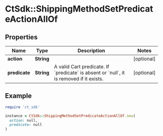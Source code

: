 # CtSdk::ShippingMethodSetPredicateActionAllOf

## Properties

| Name | Type | Description | Notes |
| ---- | ---- | ----------- | ----- |
| **action** | **String** |  | [optional] |
| **predicate** | **String** | A valid Cart predicate. If &#x60;predicate&#x60; is absent or &#x60;null&#x60;, it is removed if it exists. | [optional] |

## Example

```ruby
require 'ct_sdk'

instance = CtSdk::ShippingMethodSetPredicateActionAllOf.new(
  action: null,
  predicate: null
)
```

